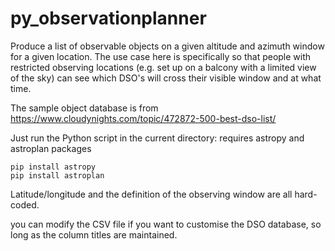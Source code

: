 # py_observationplanner

Produce a list of observable objects on a given altitude and azimuth window for a given location.  The use case here is specifically so that people with restricted observing locations (e.g. set up on a balcony with a limited view of the sky) can see which DSO's will cross their visible window and at what time.

The sample object database is from https://www.cloudynights.com/topic/472872-500-best-dso-list/

Just run the Python script in the current directory: requires astropy and astroplan packages

    pip install astropy
    pip install astroplan

Latitude/longitude and the definition of the observing window are all hard-coded.

you can modify the CSV file if you want to customise the DSO database, so long as the column titles are maintained.
